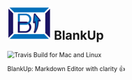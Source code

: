 # <img src="app/img/BlankUpSymbol.png" width="100"> BlankUp

![Travis Build for Mac and Linux](https://api.travis-ci.org/HoverBaum/BlankUp-Electron.svg)

BlankUp: Markdown Editor with clarity :+1:

